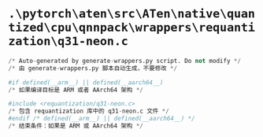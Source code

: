 # `.\pytorch\aten\src\ATen\native\quantized\cpu\qnnpack\wrappers\requantization\q31-neon.c`

```py
/* Auto-generated by generate-wrappers.py script. Do not modify */
/* 由 generate-wrappers.py 脚本自动生成，不要修改 */

#if defined(__arm__) || defined(__aarch64__)
/* 如果编译目标是 ARM 或者 AArch64 架构 */

#include <requantization/q31-neon.c>
/* 包含 requantization 库中的 q31-neon.c 文件 */
#endif /* defined(__arm__) || defined(__aarch64__) */
/* 结束条件：如果是 ARM 或 AArch64 架构 */
```